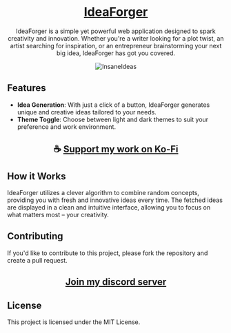 <div align="center">

# [IdeaForger](https://thatsinewave.github.io/InsaneIdeas)

IdeaForger is a simple yet powerful web application designed to spark creativity and innovation. 
Whether you're a writer looking for a plot twist, an artist searching for inspiration, or an entrepreneur brainstorming your next big idea, IdeaForger has got you covered.

![InsaneIdeas](https://github.com/ThatSINEWAVE/IdeaForger/assets/133239148/3b986e0a-6dc5-4c6f-b1ea-fc2a347dc9dd)

</div>

## Features

- **Idea Generation**: With just a click of a button, IdeaForger generates unique and creative ideas tailored to your needs.
- **Theme Toggle**: Choose between light and dark themes to suit your preference and work environment.

<div align="center">

## ☕ [Support my work on Ko-Fi](https://ko-fi.com/thatsinewave)

</div>

## How it Works

IdeaForger utilizes a clever algorithm to combine random concepts, providing you with fresh and innovative ideas every time.
The fetched ideas are displayed in a clean and intuitive interface, allowing you to focus on what matters most – your creativity.

## Contributing
If you'd like to contribute to this project, please fork the repository and create a pull request.

<div align="center">

## [Join my discord server](https://discord.gg/2nHHHBWNDw)

</div>

## License
This project is licensed under the MIT License.
